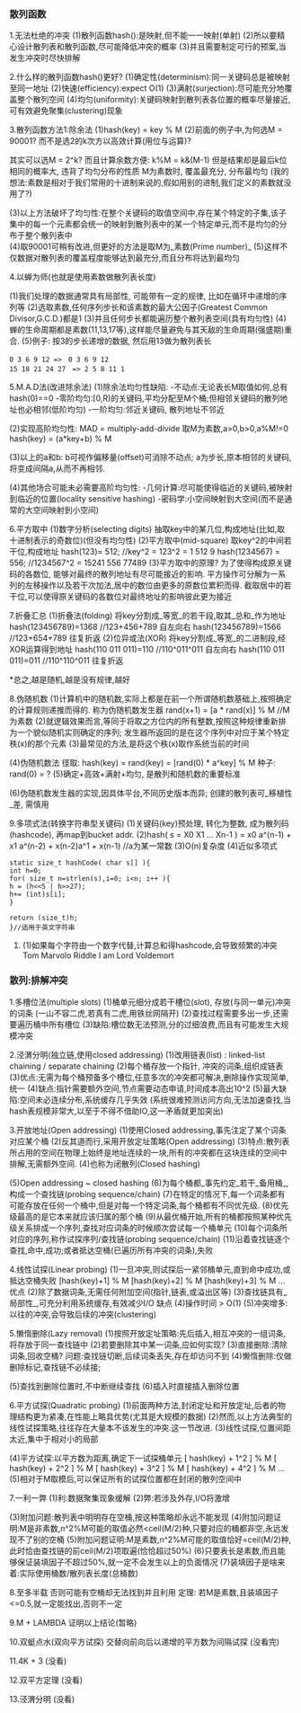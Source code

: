 ### 散列函数

1.无法杜绝的冲突
\(1\)散列函数hash\(\):是映射,但不能一一映射\(单射\)
\(2\)所以要精心设计散列表和散列函数,尽可能降低冲突的概率
\(3\)并且需要制定可行的预案,当发生冲突时尽快排解

2.什么样的散列函数hash\(\)更好?
\(1\)确定性\(determinism\):同一关键码总是被映射至同一地址
\(2\)快速\(efficiency\):expect O\(1\)
\(3\)满射\(surjection\):尽可能充分地覆盖整个散列空间
\(4\)均匀\(uniformity\):关键码映射到散列表各位置的概率尽量接近,可有效避免聚集\(clustering\)现象

3.散列函数方法1:除余法
\(1\)hash\(key\) = key % M
\(2\)前面的例子中,为何选M = 90001? 而不是选2的k次方以高效计算\(用位与运算\)?

其实可以选M = 2^k? 而且计算余数方便: k%M = k&\(M-1\)
但是结果却是最后k位相同的概率大, 违背了均匀分布的性质
M为素数时, 覆盖最充分, 分布最均匀
\(我的想法:素数是相对于我们常用的十进制来说的,假如用别的进制,我们定义的素数就没用了?\)

\(3\)以上方法破坏了均匀性:在整个关键码的取值空间中,存在某个特定的子集,该子集中的每一个元素都会统一的映射到散列表中的某一个特定单元,而不是均匀的分布于整个散列表中  
\(4\)取90001可稍有改进,但更好的方法是取M为_素数\(Prime number\)_
\(5\)这样不仅数据对散列表的覆盖程度能够达到最充分,而且分布将达到最均匀

4.以蝉为师\(也就是使用素数做散列表长度\)

\(1\)我们处理的数据通常具有局部性, 可能带有一定的规律, 比如在循环中递增的序列等
\(2\)选取素数,任何序列步长和该素数的最大公因子\(Greatest Common Divisor,G.C.D.\)都是1
\(3\)并且任何步长都能遍历整个散列表空间\(具有均匀性\)
\(4\)蝉的生命周期都是素数\(11,13,17等\),这样能尽量避免与其天敌的生命周期\(强盛期\)重合.
\(5\)例子:
按3的步长递增的数据, 然后用13做为散列表长

```
0 3 6 9 12 =>　0 3 6 9 12
15 18 21 24 27　=> 2 5 8 11 1
```

5.M.A.D法\(改进除余法\)
\(1\)除余法均匀性缺陷:
-不动点:无论表长M取值如何,总有hash\(0\)==0
-零阶均匀:\[0,R\)的关键码,平均分配至M个桶;但相邻关键码的散列地址也必相邻\(低阶均匀\)
-一阶均匀:邻近关键码, 散列地址不邻近

\(2\)实现高阶均匀性:
MAD = multiply-add-divide
取M为素数,a&gt;0,b&gt;0,a%M!=0
hash\(key\) = \(a\*key+b\) % M

\(3\)以上的a和b:
b可视作偏移量\(offset\)可消除不动点;
a为步长,原本相邻的关键码,将变成间隔a,从而不再相邻.

\(4\)其他场合可能未必需要高阶均匀性:
-几何计算:尽可能使得临近的关键码,被映射到临近的位置\(locality sensitive hashing\)
-密码学:小空间映射到大空间\(而不是通常的大空间映射到小空间\)

6.平方取中
\(1\)数字分析\(selecting digits\)
抽取key中的某几位,构成地址\(比如,取十进制表示的奇数位\)\(但没有均匀性\)
\(2\)平方取中\(mid-square\)
取key^2的中间若干位,构成地址
hash\(123\)= 512; //key^2 = 123^2 = 1 512 9
hash\(1234567\) = 556; //1234567^2 = 15241 556 77489
\(3\)平方取中的原理?
为了使得构成原关键码的各数位, 能够对最终的散列地址有尽可能接近的影响.
平方操作可分解为一系列的左移操作以及若干次加法,居中的数位由更多的原数位累积而得.
截取居中的若干位,可以使得原关键码的各数位对最终地址的影响彼此更为接近

7.折叠汇总
\(1\)折叠法\(folding\)
将key分割成_等宽_的若干段,取其_总和_作为地址
hash\(123456789\)=1368 //123+456+789 自左向右
hash\(123456789\)=1566 //123+654+789 往复折返
\(2\)位异或法\(XOR\)
将key分割成_等宽_的二进制段,经XOR运算得到地址
hash\(110 011 011\)=110 //110^011^011 自左向右
hash\(110 011 011\)=011 //110^110^011 往复折返

\*总之,越是随机,越是没有规律,越好

8.伪随机数
\(1\)计算机中的随机数,实际上都是在前一个所谓随机数基础上,按照确定的计算规则递推而得的. 称为伪随机数发生器
rand\(x+1\) = \[a \* rand\(x\)\] % M //M为素数
\(2\)就逻辑效果而言,等同于将取之方位内的所有整数,按照这种规律重新排为一个貌似随机实则确定的序列; 发生器所返回的是在这个序列中对应于某个特定秩\(x\)的那个元素
\(3\)最常见的方法,是将这个秩\(x\)取作系统当前的时间

\(4\)伪随机数法
径取: hash\(key\) = rand\(key\) = \[rand\(0\) \* a^key\] % M
种子: rand\(0\) = ?
\(5\)确定+高效+满射+均匀, 是散列和随机数的重要标准

\(6\)伪随机数发生器的实现,因具体平台,不同历史版本而异; 创建的散列表可_移植性_差, 需慎用

9.多项式法\(转换字符串型关键码\)
\(1\)关键码\(key\)预处理, 转化为整数, 成为散列码 \(hashcode\), 再map到bucket addr.
\(2\)hash\( s = X0 X1 ... Xn-1 \) = x0 a^\(n-1\) + x1 a^\(n-2\) + x\(n-2\)a^1 + x\(n-1\) //a为某一常数
\(3\)O\(n\)复杂度
\(4\)近似多项式

```
static size_t hashCode( char s[] ){
int h=0;
for( size_t n=strlen(s),i=0; i<n; i++ ){
h = (h<<5 | h>>27);
h+= (int)s[i];
}

return (size_t)h;
}//适用于英文字符串
```

1. \(1\)如果每个字符由一个数字代替,计算总和得hashcode,会导致频繁的冲突
Tom Marvolo Riddle
I am Lord Voldemort

### 散列:排解冲突

1.多槽位法\(multiple slots\)
\(1\)桶单元细分成若干槽位\(slot\), 存放\(与同一单元\)冲突的词条
\(一山不容二虎,若真有二虎,用铁丝网隔开\)
\(2\)查找过程需要多出一步,还需要遍历桶中所有槽位
\(3\)缺陷:槽位数无法预测,分的过细浪费,而且有可能发生大规模冲突

2.泾渭分明\(独立链,使用closed addressing\)
\(1\)改用链表\(list\) : linked-list chaining / separate chaining
\(2\)每个桶存放一个指针, 冲突的词条,组织成链表
\(3\)优点:无需为每个桶预备多个槽位,任意多次的冲突都可解决,删除操作实现简单,统一
\(4\)缺点:指针需要额外空间,节点需要动态申请,时间成本高出10^2
\(5\)最大缺陷:空间未必连续分布,系统缓存几乎失效
\(系统很难预测访问方向,无法加速查找,当hash表规模非常大,以至于不得不借助IO,这一矛盾就更加突出\)

3.开放地址\(Open addressing\)
\(1\)使用Closed addressing,事先注定了某个词条对应某个桶
\(2\)反其道而行,采用开放定址策略\(Open addressing\)
\(3\)特点:散列表所占用的空间在物理上始终是地址连续的一块,所有的冲突都在这块连续的空间中排解,无需额外空间.
\(4\)也称为闭散列\(Closed hashing\)

\(5\)Open addressing ~ closed hashing
\(6\)为每个桶都_事先约定_若干_备用桶_, 构成一个查找链\(probing sequence/chain\)
\(7\)在特定的情况下,每一个词条都有可能存放在任何一个桶中,但是对每一个特定词条,每个桶都有不同优先级.
\(8\)优先级最高的是它本来就应该归属的那个桶
\(9\)从最优桶开始,所有的桶都按照某种优先级关系排成一个序列,查找对应词条的时候顺次尝试每一个桶单元
\(10\)每个词条所对应的序列,称作试探序列/查找链\(probing sequence/chain\)
\(11\)沿着查找链逐个查找,命中,成功;或者抵达空桶\(已遍历所有冲突的词条\),失败

4.线性试探\(Linear probing\)
\(1\)一旦冲突,则试探后一紧邻桶单元,直到命中成功,或抵达空桶失败
\[hash\(key\)+1\] % M
\[hash\(key\)+2\] % M
\[hash\(key\)+3\] % M
...
优点
\(2\)除了数据词条,无需任何附加空间\(指针,链表,或溢出区等\)
\(3\)查找链具有_局部性_,可充分利用系统缓存,有效减少I/O
缺点
\(4\)操作时间 &gt; O\(1\)
\(5\)冲突增多:以往的冲突,会导致后续的冲突\(clustering\)

5.懒惰删除\(Lazy removal\)
\(1\)按照开放定址策略:先后插入,相互冲突的一组词条,将存放于同一查找链中
\(2\)若要删除其中某一词条,应如何实现?
\(3\)直接删除:清除词条,回收空桶? 问题:查找链切断,后续词条丢失,存在却访问不到
\(4\)懒惰删除:仅做删除标记,查找链不必续接;

\(5\)查找到删除位置时,不中断继续查找
\(6\)插入时直接插入删除位置

6.平方试探\(Quadratic probing\)
\(1\)前面两种方法,封闭定址和开放定址,后者的物理结构更为紧凑,在性能上略具优势\(尤其是大规模的数据\)
\(2\)然而,以上方法典型的线性试探策略,往往存在大量本不该发生的冲突.这一节改进.
\(3\)线性试探,位置间距太近,集中于相对小的局部

\(4\)平方试探:以平方数为距离,确定下一试探桶单元
\[ hash\(key\) + 1^2 \] % M
\[ hash\(key\) + 2^2 \] % M
\[ hash\(key\) + 3^2 \] % M
\[ hash\(key\) + 4^2 \] % M
...
\(5\)相对于M取模后,可以保证所有的试探位置都在封闭的散列空间中

7.一利一弊
\(1\)利:数据聚集现象缓解
\(2\)弊:若涉及外存,I/O将激增

\(3\)附加问题:散列表中明明存在空桶,按这种策略却永远不能发现
\(4\)附加问题证明:M是非素数,n^2%M可能的取值必然&lt;ceil\(M/2\)种,只要对应的桶都非空,永远发现不了别的空桶
\(5\)附加问题证明:M是素数,n^2%M可能的取值恰好=ceil\(M/2\)种,此时恰由查找链的前ceil\(M/2\)项取遍\(恰恰超过50%\)
\(6\)只要表长是素数,而且能够保证装填因子不超过50%,就一定不会发生以上的负面情况
\(7\)装填因子是啥来着:实际使用桶数/散列表长度\(总桶数\)

8.至多半载
否则可能有空桶却无法找到并且利用
定理: 若M是素数,且装填因子&lt;=0.5,就一定能找出,否则不一定

9.M + LAMBDA
证明以上结论\(暂略\)

10.双蜓点水\(双向平方试探\)
交替向前向后以递增的平方数为间隔试探
\(没看完\)

11.4K + 3
\(没看\)

12.双平方定理
\(没看\)

13.泾渭分明
\(没看\)
